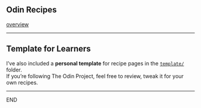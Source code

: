 ## Odin Recipes


[overview](https://miscellaneousg.github.io/odin-recipes/)

---
##  Template for Learners
I’ve also included a **personal template** for recipe pages in the [`template/`](template/) folder.  
If you’re following The Odin Project, feel free to review, tweak it for your own recipes.



---
END






